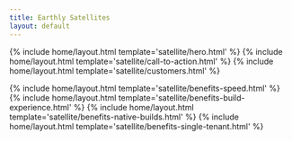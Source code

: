 ```yaml
---
title: Earthly Satellites
layout: default
---
```


{% include home/layout.html template='satellite/hero.html' %}
{% include home/layout.html template='satellite/call-to-action.html' %}
{% include home/layout.html template='satellite/customers.html' %}

{% include home/layout.html template='satellite/benefits-speed.html' %}
{% include home/layout.html template='satellite/benefits-build-experience.html' %}
{% include home/layout.html template='satellite/benefits-native-builds.html' %}
{% include home/layout.html template='satellite/benefits-single-tenant.html' %}

